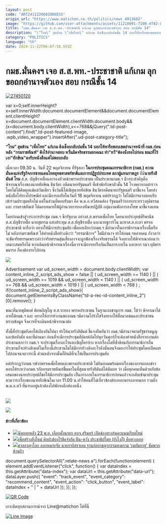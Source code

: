 ```yaml
---
layout: post
code: "ART2411220602OD6ESS"
origin_url: "https://www.matichon.co.th/politics/news_4913682"
image: "https://github.com/user-attachments/assets/11210091-7100-4f82-8bab-518cc1f64ac2"
title: "กมธ.มั่นคงฯ เจอ ส.ส.พท.-ประชาชาติ แก้เกม ลุกขอถกอำนาจตัวเอง สอบ กรณีชั้น 14"
description: "\"โรม\" สุดต้าน \"เพื่อไทย\" แก้เกม​ ดึงเช็งถกลับปมชั้น​ 14 บอกให้หารือ​ขอบเขตอำนาจหน้าที่​ กมธ.ก่อน​ หลัง \"กรมราชทัณฑ์\" ติงไร้อำนาจสอบ​ หวั่น​ ผิดจริยธรรมยกคณะ​"
category: "POLITICS"
language: "th"
date: 2024-11-22T06:07:50.559Z
---
```


# กมธ.มั่นคงฯ เจอ ส.ส.พท.-ประชาชาติ แก้เกม ลุกขอถกอำนาจตัวเอง สอบ กรณีชั้น 14

[![](https://www.matichon.co.th/wp-content/uploads/2024/11/27450120.jpg "27450120")](https://www.matichon.co.th/wp-content/uploads/2024/11/27450120.jpg)

var x=0;self.innerHeight?x=self.innerWidth:document.documentElement&&document.documentElement.clientHeight?x=document.documentElement.clientWidth:document.body&&(x=document.body.clientWidth),x<=768&&jQuery(".td-post-content").find(".td-post-featured-image, .wpb\_video\_wrapper").insertAfter(".ud-post-category-title");

**“โรม” สุดต้าน “เพื่อไทย” แก้เกม​ ดึงเช็งถกลับปมชั้น​ 14 บอกให้หารือ​ขอบเขตอำนาจหน้าที่​ กมธ.ก่อน​ หลัง “กรมราชทัณฑ์” ติงไร้อำนาจสอบ​ หวั่น​ ผิดจริยธรรมยกคณะ​ ทำ”ทวี”ต้องนั่งรอไปก่อน ขณะที่ไร้เงา”ทักษิณ”​ ลงรับหนังสือ​แต่ไม่ตอบกลับ​**

เมื่อเวลา 09.30 น. วันที่ 22 พฤศจิกายน ที่รัฐสภา **ในการประชุมคณะกรรมาธิการ (กมธ.) ความมั่นคงแห่งรัฐกิจการชายแดนไทยยุทธศาสตร์ชาติและการปฏิรูปประเทศ สภาผู้แทนราษฎร** ที่มี**นายรังสิมันต์​ โรม**​ ส.ส. บัญชีรายชื่อและรองหัวหน้าพรรคประชาชน​ เป็นประธานกมธ.ฯ ​ มีวาระสำคัญคือพิจารณาเรื่องของนายทักษิณ​ ชินวัตร​ อดีตนายกรัฐมนตรี ที่เข้าพักรักษาตัวชั้น 14 โรงพยาบาลตำรวจ โดยไม่ได้ติดคุกแม้แต่วันเดียว​ ซึ่งวันนี้ได้เชิญนายทักษิณ​ ชินวัตร​ อดีตนายกรัฐมนตรี​ มาชี้แจง​ โดยส่งหนังสือไปทางไปรษณีย์ และมีการลงรับในวันที่ 16 พฤศจิกายน แต่ปรากฏว่า​ ไม่ได้มีการแจงตอบรับเข้าร่วมประชุมหรือไม่​ แต่ในส่วนที่ตอบรับมา​ คือ​ พ.ต.อ.ทวี​ สอดส่อง รัฐมนตรีว่าการกระทรวงยุติธรรม​ และ​ กรมราชทัณฑ์​ ได้มอบหมายให้​ ผู้อำนวยการกองทัณฑปฏิบัติ​ กลุ่มงานพักการลงโทษ​ มาชี้แจง​แทน​

โดยก่อนเข้าสู่วาระการประชุม​ กมธ.ฯ ซีกรัฐบาล​ อย่างส.ส.พรรคเพื่อไทย โดยนายประยุทธ์​ ศิริพานิช​ ส.ส.บัญชีรายชื่อ นายสุธรรม แสงประทุม ส.ส.บัญชีรายชื่อ และนายซูการ์โน มะทา​ ส.ส.ยะลา พรรคประชาชาติ​ หารือว่า​ อยากให้มีการประชุมลับ​ เพื่อถกเถียงว่ากมธ.ฯ มีอำนาจในการพิจารณาเรื่องนี้หรือไม่ หลังกรมราชทัณฑ์​ ได้ทำหนังสือท้วงติงว่า​ “กรรมาธิการ” ไม่มีอำนาจ​ ทำให้กมธ.ฯหลายคน กังวลว่า​ จะขัดจริยธรรม​ เพราะคำว่าจริยธรรมสุ่มเสี่ยงอาจจะถูกฟ้องเรื่องจริยธรรมได้ จึงอยากให้พิจารณาก่อนว่าเหมาะสมหรือไม่ หากเดินหน้าพิจารณาเรื่องนี้​ ควรจะมีการหารือกันเป็นการภายใน และหาก รมว.ยุติธรร​ม​มารอ ก็คงต้องรอ​ไปก่อน

![](https://www.matichon.co.th/wp-content/uploads/2024/11/S__50872366_0-scaled.jpg)

Advertisement var ud\_screen\_width = document.body.clientWidth; var content\_inline\_2\_script\_ads\_show = false || ( ud\_screen\_width >= 1140 ) || ( ud\_screen\_width >= 1019 && ud\_screen\_width < 1140 ) || ( ud\_screen\_width >= 768 && ud\_screen\_width < 1019 ) || ( ud\_screen\_width < 768 ) ; if(!content\_inline\_2\_script\_ads\_show){ document.getElementsByClassName("td-a-rec-id-content\_inline\_2")\[0\].remove(); }

ขณะที่นายชุติพงศ์ พิภพภิญโญ ส.ส.ระยอง พรรคประชาชน ในฐานะเลขานุการ กมธ. โต้ว่า พิจารณาได้ภายใต้กมธ.ฯ และ อยากให้การทำงานของกมธ.ฯ​มีความโปร่งใสจึงอยากให้สื่อมวลชนและประชาชนทราบข้อมูล จึงควรที่จะเดินหน้าพิจารณาต่อ

ทั้งนี้ที่ประชุมยังคงโต้เถียงกันไปมา ทำให้นายรังสิมันต์​ ชี้แจงยืนยันว่า กมธ.ฯมีอำนาจตามรัฐธรรมนูญและข้อบังคับ และที่ผ่านมา ก่อนที่จะมีการประชุมสัปดาห์ถัดไป​ ทุกวันศุกร์ก็จะต้องทำหนังสือรายงานต่อประธานสภา​ว่า​ กมธ.ฯ จะประชุมเรื่องอะไรและเชิญใครบ้าง​ หากเรื่องใดที่ซ้ำซ้อนกับกรรมาธิการอื่น ประธานก็จะท้วงติง​ แต่ในเรื่องนี้ประธานไม่ได้มีการท้วงติงอะไร​ ดังนั้น​ตนจึงมองว่าให้ประชุมโดยเปิดเผยไปก่อนจนจบวาระนี้​ ส่วนหลังจากนั้น​ ก็ยินดีที่จะให้เป็นการประชุมลับ​

แต่ปรากฏว่ากมธ.ฯฟากพรรคเพื่อไทยและพรรคประชาชาติ​ ไม่ยินยอม​ พร้อมยกเรื่องของการแถลงข่าวตอบโต้ระหว่างกมธ.ฯกับกรมราชทัณฑ์ขึ้นมา​ ในที่สุดนายรังสิมัน​ต์ได้ตัดบท​ ว่า​ เมื่อทุกคนเห็นด้วยกับข้อเสนอของ​นายประยุทธ์​ ก็ขอให้มีการประชุมลับ เป็นการภายในกรรมาธิการก่อน​ แล้วจะกลับเข้ามาประชุมตามวาระเรื่องของนายทักษิณในเวลา 11.00 น.​ ทำให้คนที่ไม่เกี่ยวข้องต้องออกมารอภายนอก รวมถึงพ.ต.อ.ทวี​ ที่มารออยู่แล้ว​ ต้องไปพักรออีกห้องหนึ่ง  
​

![](https://www.matichon.co.th/wp-content/uploads/2024/11/S__50872326_0.jpg)

![](https://www.matichon.co.th/wp-content/uploads/2024/11/S__50872367_0-scaled.jpg)

#### ข่าวที่เกี่ยวข้อง

*   [![](https://www.matichon.co.th/wp-content/uploads/2024/11/เลือกตั้งนายกอบจ.2567.jpg)นับถอยหลัง 23 พ.ย. เลือกตั้งนายก อบจ.สุรินทร์ เปิดช่องทางลุ้นคะแนนเรียลไทม์](https://www.matichon.co.th/region/news_4913729)
*   [![](https://www.matichon.co.th/wp-content/uploads/2024/11/Online-1-1.jpg)เพื่อสร้างสิ่งใหม่ ศิลปะต้องไร้ขีดจำกัด ฝัน-หวัง ประชาธิปไตย (ยังไงก็) คือทางออก](https://www.matichon.co.th/prachachuen/news_4913699)
*   [![](https://www.matichon.co.th/wp-content/uploads/2024/11/AFP__20241121__36MZ6X8__v1__HighRes__FilesComboIsraelPalestnianConflictIccJustice.jpg)ศาลอาญาโลก ออกหมายจับ นายกฯอิสราเอล ฐานก่ออาชญากรรมสงคราม ‘เนทันยาฮู’ ซัดพวกต้านยิว](https://www.matichon.co.th/foreign/news_4913697)

document.querySelectorAll(".relate-news a").forEach(function(element) { element.addEventListener("click", function() { var dataIndex = this.getAttribute("data-index"); var dataUrl = this.getAttribute("data-url"); dataLayer.push({ "event": "track\_event", "event\_category": "recommend\_content", "event\_action": "click\_button", "event\_label": dataIndex + " | " + dataUrl }); }); });

[![QR Code](https://www.matichon.co.th/wp-content/uploads/2023/07/wob1371z.jpg)](https://lin.ee/ht0nDxX)

เกาะติดทุกสถานการณ์จาก Line@matichon ได้ที่นี่

[![Line Image](https://www.matichon.co.th/wp-content/uploads/2023/07/th.png)](https://lin.ee/ht0nDxX)